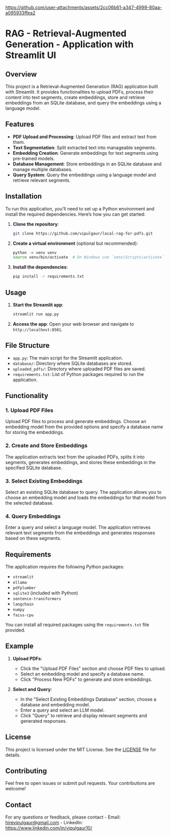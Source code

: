 


https://github.com/user-attachments/assets/2cc06b61-a347-4999-80aa-a095933ffea2



# RAG - Retrieval-Augmented Generation - Application with Streamlit UI

## Overview

This project is a Retrieval-Augmented Generation (RAG) application built with Streamlit. It provides functionalities to upload PDFs, process their content into text segments, create embeddings, store and retrieve embeddings from an SQLite database, and query the embeddings using a language model.

## Features

- **PDF Upload and Processing**: Upload PDF files and extract text from them.
- **Text Segmentation**: Split extracted text into manageable segments.
- **Embedding Creation**: Generate embeddings for text segments using pre-trained models.
- **Database Management**: Store embeddings in an SQLite database and manage multiple databases.
- **Query System**: Query the embeddings using a language model and retrieve relevant segments.

## Installation

To run this application, you'll need to set up a Python environment and install the required dependencies. Here’s how you can get started:

1. **Clone the repository**:
    ```bash
    git clone https://github.com/vipulgaur/local-rag-for-pdfs.git
    ```

2. **Create a virtual environment** (optional but recommended):
    ```bash
    python -m venv venv
    source venv/bin/activate  # On Windows use `venv\Scripts\activate`
    ```

3. **Install the dependencies**:
    ```bash
    pip install -r requirements.txt
    ```

## Usage

1. **Start the Streamlit app**:
    ```bash
    streamlit run app.py
    ```

2. **Access the app**: Open your web browser and navigate to `http://localhost:8501`.

## File Structure

- `app.py`: The main script for the Streamlit application.
- `database/`: Directory where SQLite databases are stored.
- `uploaded_pdfs/`: Directory where uploaded PDF files are saved.
- `requirements.txt`: List of Python packages required to run the application.

## Functionality

### 1. **Upload PDF Files**

Upload PDF files to process and generate embeddings. Choose an embedding model from the provided options and specify a database name for storing the embeddings.

### 2. **Create and Store Embeddings**

The application extracts text from the uploaded PDFs, splits it into segments, generates embeddings, and stores these embeddings in the specified SQLite database.

### 3. **Select Existing Embeddings**

Select an existing SQLite database to query. The application allows you to choose an embedding model and loads the embeddings for that model from the selected database.

### 4. **Query Embeddings**

Enter a query and select a language model. The application retrieves relevant text segments from the embeddings and generates responses based on these segments.

## Requirements

The application requires the following Python packages:

- `streamlit`
- `ollama`
- `pdfplumber`
- `sqlite3` (included with Python)
- `sentence-transformers`
- `langchain`
- `numpy`
- `faiss-cpu`

You can install all required packages using the `requirements.txt` file provided.

## Example

1. **Upload PDFs**:
   - Click the "Upload PDF Files" section and choose PDF files to upload.
   - Select an embedding model and specify a database name.
   - Click "Process New PDFs" to generate and store embeddings.

2. **Select and Query**:
   - In the "Select Existing Embeddings Database" section, choose a database and embedding model.
   - Enter a query and select an LLM model.
   - Click "Query" to retrieve and display relevant segments and generated responses.

## License

This project is licensed under the MIT License. See the [LICENSE](LICENSE) file for details.

## Contributing

Feel free to open issues or submit pull requests. Your contributions are welcome!

## Contact

For any questions or feedback, please contact 
    - Email: hirevipulgaur@gmail.com
    - LinkedIn: https://www.linkedin.com/in/vipulgaur10/
